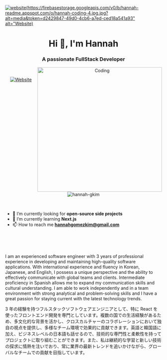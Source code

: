 [![website](https://firebasestorage.googleapis.com/v0/b/hannah-readme.appspot.com/o/hannah-coding-4.jpg.jpg?alt=media&token=d2429847-49d0-4cb6-a7ed-ced18a541a93" alt="Website)](https://hannahgkim.com/)

<h1 align="center">Hi 👋, I'm Hannah</h1>
<h3 align="center">A passionate FullStack Developer</h3>

<p align="center">
    <img align="right" alt="Coding" width="400" src="https://firebasestorage.googleapis.com/v0/b/hannah-readme.appspot.com/o/hannah-coding-3.jpg?alt=media&token=d18d17c5-0376-491f-b070-229e93385d74">
</p>

  <br>

<p align="center">
    <a href="https://hannahgkim.com/">
         <img src="https://img.shields.io/badge/HANNAHGKIM.COM-UP-pink.svg" alt="Website" />
    </a>
    <img src="https://komarev.com/ghpvc/?username=hannah-gkim&label=Profile%20views&color=0e75b6&style=flat" alt="hannah-gkim" />
</p>

<br>

- 🔭 I’m currently looking for **open-source side projects**
- 🌱 I’m currently learning **Next.js**
- 📫 How to reach me **hannahgomezkim@gmail.com**

<br>
<br><br>

I am an experienced software engineer with 3 years of professional experience in developing and maintaining high-quality software applications. With international experience and fluency in Korean, Japanese, and English, I possess a unique perspective and the ability to effectively communicate with global teams and clients. Intermediate proficiency in Spanish allows me to expand my communication skills and cultural understanding. I am able to work independently and in a team environment with strong analytical and problem-solving skills and I have a great passion for staying current with the latest technology trends.

3 年の経験を持つフルスタックソフトウェアエンジニアとして、特に React を使ったフロントエンド開発を専門としています。複数の国での生活経験があるため、多文化的な背景を活かし、クロスカルチャーのコラボレーションにおいて独自の視点を提供し、多様なチーム環境で効果的に貢献できます。英語と韓国語に加え、ビジネスレベルの日本語も話せるので、技術的な専門性と柔軟性を持ってプロジェクトに取り組むことができます。また、私は継続的な学習と新しい技術の探求に情熱を注いでおり、常に業界の最新トレンドを追いかけながら、グローバルなチームでの貢献を目指しています。

<!-- languages and tools -->
<!-- <h3 align="left">Languages and Tools:</h3>
<p align="left"> <a href="https://developer.mozilla.org/en-US/docs/Web/JavaScript" target="_blank"> <img src="https://img.icons8.com/color/48/000000/javascript--v1.png" alt="javascript" width="40" height="40"/></a> <a href="https://www.w3schools.com/html/" target="_blank"> <img src="https://img.icons8.com/color/48/000000/html-5--v1.png"alt="html5" width="40" height="40"/></a> <a href="https://www.w3schools.com/css/" target="_blank"> <img src="https://img.icons8.com/color/48/000000/css3.png" alt="css3" width="40" height="40"/></a> <a href="https://reactjs.org/" target="_blank"> <img src="https://img.icons8.com/color/48/000000/react-native.png" alt="react" width="40" height="40"/> </a> <a href="https://redux.js.org" target="_blank"> <img src="https://img.icons8.com/color/48/000000/redux.png" alt="redux" width="40" height="40"/> </a> <a href="https://nodejs.org" target="_blank"> <img src="https://img.icons8.com/color/48/000000/nodejs.png" alt="nodejs" width="40" height="40"/> </a> <a href="https://git-scm.com/" target="_blank"> <img src="https://img.icons8.com/color/48/000000/git.png" alt="git" width="40" height="40"/> </a> <a href="https://heroku.com" target="_blank"> <img src="https://img.icons8.com/color/48/000000/heroku.png" alt="heroku" width="40" height="40"/> </a> <a href="https://expressjs.com" target="_blank"> <img src="https://raw.githubusercontent.com/devicons/devicon/master/icons/express/express-original-wordmark.svg" alt="express" width="40" height="40"/> </a>
<a href="https://nestjs.com/" target="_blank">
<img src="https://raw.githubusercontent.com/get-icon/geticon/fc0f660daee147afb4a56c64e12bde6486b73e39/icons/nestjs.svg" alt="postman" width="40" height="40"/> </a><a href="https://graphql.org/" target="_blank">
<img src="https://raw.githubusercontent.com/get-icon/geticon/fc0f660daee147afb4a56c64e12bde6486b73e39/icons/graphql.svg" alt="postman" width="40" height="40"/> </a>
<a href="https://www.postgresql.org" target="_blank"> <img src="https://img.icons8.com/color/48/000000/postgreesql.png" alt="postgresql" width="40" height="40"/> </a><a href="https://webpack.js.org" target="_blank"> <img src="https://img.icons8.com/color/48/000000/webpack.png" alt="webpack" width="40" height="40"/> </a> <a href="https://firebase.google.com/" target="_blank"> <img src="https://img.icons8.com/color/48/000000/google-firebase-console.png" alt="firebase" width="40" height="40"/> <a href="https://cloud.google.com/" target="blank"> </a> <a href="https://cloud.google.com" target="_blank"> <img src="https://www.vectorlogo.zone/logos/google_cloud/google_cloud-icon.svg" alt="gcp" width="40" height="40"/> </a> <a href="https://postman.com" target="_blank">
<img src="https://www.vectorlogo.zone/logos/getpostman/getpostman-icon.svg" alt="postman" width="40" height="40"/> </a>
</p> -->

[website]: https://hannahgkim.com/
[youtube]: https://www.youtube.com/channel/UC_Fa6yrspcGcdNWEZnJmz1g
[linkedin]: https://www.linkedin.com/in/hannah-g-kim/
